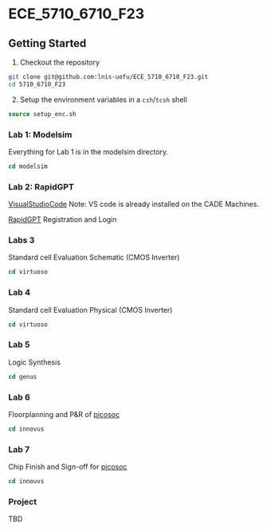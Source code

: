 # ECE_5710_6710_F23

## Getting Started

1. Checkout the repository
```sh
git clone git@github.com:lnis-uofu/ECE_5710_6710_F23.git
cd 5710_6710_F23
```
2. Setup the environment variables in a `csh`/`tcsh` shell
```csh
source setup_enc.sh
```
### Lab 1: Modelsim
Everything for Lab 1 is in the modelsim directory.
```csh
cd modelsim
```
### Lab 2: RapidGPT
  [VisualStudioCode](https://code.visualstudio.com/download) Note: VS code is already installed on the CADE Machines.
  
  [RapidGPT](https://getrapidgpt.rapidsilicon.com/User/SignUp) Registration and Login

### Labs 3 
  Standard cell Evaluation Schematic (CMOS Inverter)
  ```csh
cd virtuoso
```
### Lab 4
  Standard cell Evaluation Physical (CMOS Inverter)
  ```csh
cd virtuoso
```

### Lab 5
  Logic Synthesis
  ```csh
cd genus
```

### Lab 6
  Floorplanning and P&R of [picosoc](https://github.com/YosysHQ/picorv32/tree/master)
  ```csh
cd innovus
```
### Lab 7
Chip Finish and Sign-off for [picosoc](https://github.com/YosysHQ/picorv32/tree/master)
```csh
cd innouvs
```
### Project
  TBD
  
